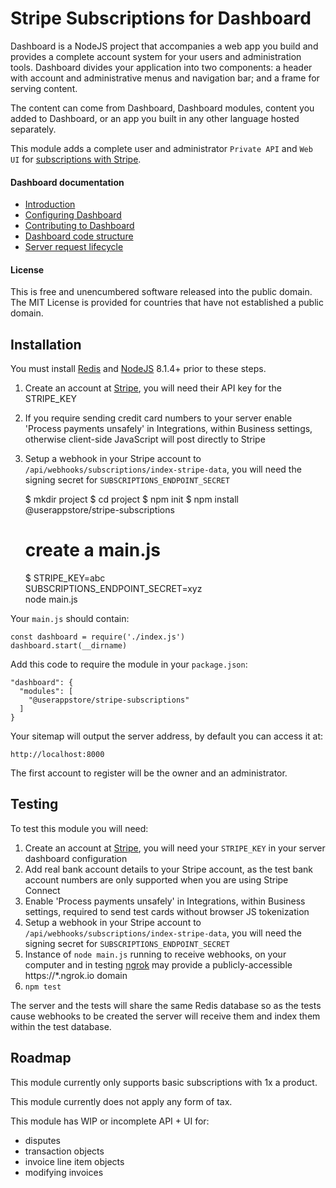 # Stripe Subscriptions for Dashboard
Dashboard is a NodeJS project that accompanies a web app you build and provides a complete account system for your users and administration tools.  Dashboard divides your application into two components: a header with account and administrative menus and navigation bar; and a frame for serving content.

The content can come from Dashboard, Dashboard modules, content you added to Dashboard, or an app you built in any other language hosted separately.

This module adds a complete user and administrator `Private API` and `Web UI` for [subscriptions with Stripe](https://stripe.com).

#### Dashboard documentation
- [Introduction](https://github.com/userappstore/dashboard/wiki)
- [Configuring Dashboard](https://github.com/userappstore/dashboard/wiki/Configuring-Dashboard)
- [Contributing to Dashboard](https://github.com/userappstore/dashboard/wiki/Contributing-to-Dashboard)
- [Dashboard code structure](https://github.com/userappstore/dashboard/wiki/Dashboard-code-structure)
- [Server request lifecycle](https://github.com/userappstore/dashboard/wiki/Server-Request-Lifecycle)

#### License

This is free and unencumbered software released into the public domain.  The MIT License is provided for countries that have not established a public domain.

## Installation

You must install [Redis](https://redis.io) and [NodeJS](https://nodejs.org) 8.1.4+ prior to these steps.

1. Create an account at [Stripe](https://stripe.com/), you will need their API key for the STRIPE_KEY
2. If you require sending credit card numbers to your server enable 'Process payments unsafely' in Integrations, within Business settings, otherwise client-side JavaScript will post directly to Stripe
4. Setup a webhook in your Stripe account to `/api/webhooks/subscriptions/index-stripe-data`, you will need the signing secret for `SUBSCRIPTIONS_ENDPOINT_SECRET`

    $ mkdir project
    $ cd project
    $ npm init
    $ npm install @userappstore/stripe-subscriptions
    # create a main.js
    $ STRIPE_KEY=abc \
      SUBSCRIPTIONS_ENDPOINT_SECRET=xyz \
      node main.js

Your `main.js` should contain:

    const dashboard = require('./index.js')
    dashboard.start(__dirname)

Add this code to require the module in your `package.json`:

    "dashboard": {
      "modules": [
        "@userappstore/stripe-subscriptions"
      ]
    }

Your sitemap will output the server address, by default you can access it at:

    http://localhost:8000

The first account to register will be  the owner and an administrator.


## Testing

To test this module you will need:

1. Create an account at [Stripe](https://stripe.com/), you will need your `STRIPE_KEY` in your server dashboard configuration
2. Add real bank account details to your Stripe account, as the test bank account numbers are only supported when you are using Stripe Connect
3. Enable 'Process payments unsafely' in Integrations, within Business settings, required to send test cards without browser JS tokenization
4. Setup a webhook in your Stripe account to `/api/webhooks/subscriptions/index-stripe-data`, you will need the signing secret for `SUBSCRIPTIONS_ENDPOINT_SECRET`
5. Instance of `node main.js` running to receive webhooks, on your computer and in testing [ngrok](https://ngrok.com) may provide a publicly-accessible https://*.ngrok.io domain
6. `npm test`

The server and the tests will share the same Redis database so as the tests cause webhooks to be created the server will receive them and index them within the test database.
    
## Roadmap

This module currently only supports basic subscriptions with 1x a product.

This module currently does not apply any form of tax.

This module has WIP or incomplete API + UI for:
- disputes
- transaction objects
- invoice line item objects
- modifying invoices
